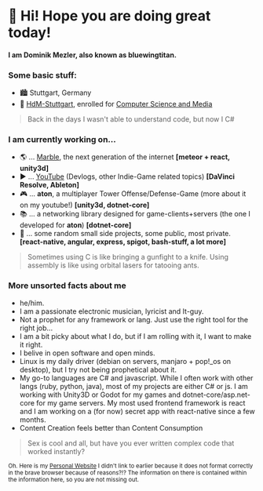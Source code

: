 # 👋 Hi! Hope you are doing great today!
#### I am Dominik Mezler, also known as bluewingtitan.

### Some basic stuff:
- 🏙️ Stuttgart, Germany
- 🏫 [HdM-Stuttgart](https://www.hdm-stuttgart.de/en), enrolled for [Computer Science and Media](https://www.hdm-stuttgart.de/en/prospective_students/academic_programs/bachelor_programs/steckbrief?sgang_ID=550033)

> Back in the days I wasn't able to understand code, but now I C#

### I am currently working on...
- 🌎 ... [Marble](https://app.marblear.com), the next generation of the internet **\[meteor + react, unity3d\]**
- ▶️ ... [YouTube](https://www.youtube.com/channel/UCYJK_p4j89fJDlEQ5-gDoiA/videos) (Devlogs, other Indie-Game related topics) **\[DaVinci Resolve, Ableton\]**
- 🎮 ... **aton**, a multiplayer Tower Offense/Defense-Game (more about it on my youtube!) **\[unity3d, dotnet-core\]**
- 📚 ... a networking library designed for game-clients+servers (the one I developed for **aton**) **\[dotnet-core\]**
- 🎲 ... some random small side projects, some public, most private. **\[react-native, angular, express, spigot, bash-stuff, a lot more\]**

> Sometimes using C is like bringing a gunfight to a knife. Using assembly is like using orbital lasers for tatooing ants.

### More unsorted facts about me
- he/him.
- I am a passionate electronic musician, lyricist and It-guy.
- Not a prophet for any framework or lang. Just use the right tool for the right job...
- I am a bit picky about what I do, but if I am rolling with it, I want to make it right.
- I belive in open software and open minds.
- Linux is my daily driver (debian on servers, manjaro + pop!\_os on desktop), but I try not being prophetical about it.
- My go-to languages are C# and javascript. While I often work with other langs (ruby, python, java), most of my projects are either C# or js. I am working with Unity3D or Godot for my games and dotnet-core/asp.net-core for my game servers. My most used frontend framework is react and I am working on a (for now) secret app with react-native since a few months.
- Content Creation feels better than Content Consumption

> Sex is cool and all, but have you ever written complex code that worked instantly?

<sub>Oh. Here is my [Personal Website](https://bluewingtitan.com) I didn't link to earlier because it does not format correctly in the brave browser because of reasons?!? The information on there is contained within the information here, so you are not missing out.</sub>
